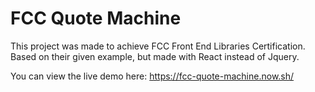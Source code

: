 # FCC Quote Machine

This project was made to achieve FCC Front End Libraries Certification. Based on their given example, but made with React instead of Jquery.

You can view the live demo here: https://fcc-quote-machine.now.sh/
